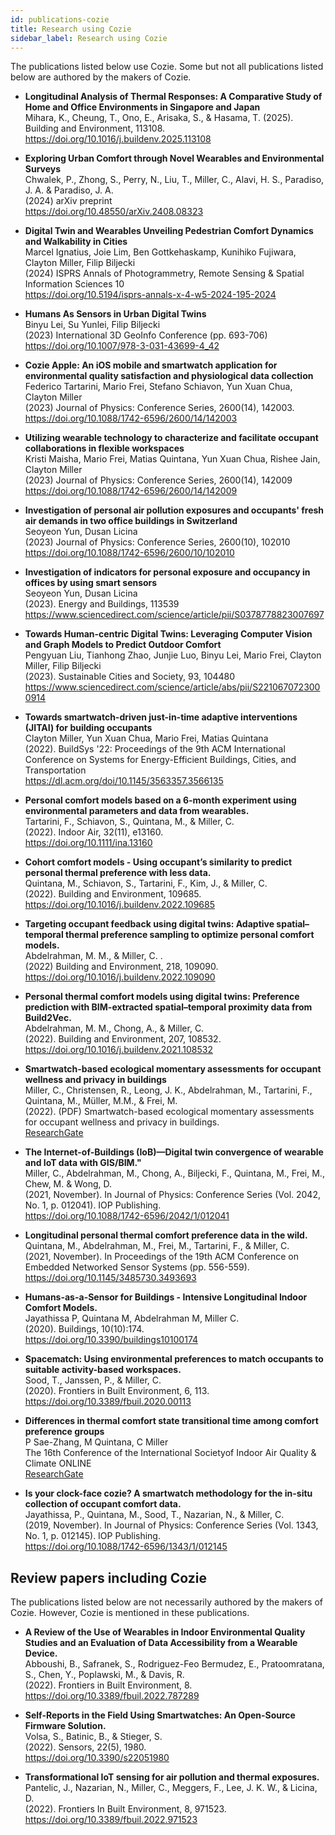 ```yaml
---
id: publications-cozie
title: Research using Cozie 
sidebar_label: Research using Cozie 
---
```


The publications listed below use Cozie. Some but not all publications listed below are authored by the makers of Cozie. 

  
<!-- Template: 
Retrieve data from Google Scholar APA Citation
  - **** <br/>
  <br/>
  <br/>
  <br/>
-->
  - **Longitudinal Analysis of Thermal Responses: A Comparative Study of Home and Office Environments in Singapore and Japan** <br/>
  Mihara, K., Cheung, T., Ono, E., Arisaka, S., & Hasama, T. (2025).<br/>
  Building and Environment, 113108.<br/>
  https://doi.org/10.1016/j.buildenv.2025.113108<br/> 
    
  - **Exploring Urban Comfort through Novel Wearables and Environmental Surveys** <br/>
  Chwalek, P., Zhong, S., Perry, N., Liu, T., Miller, C., Alavi, H. S., Paradiso, J. A. & Paradiso, J. A. <br/>
  (2024) arXiv preprint<br/>
  https://doi.org/10.48550/arXiv.2408.08323 <br/>

  - **Digital Twin and Wearables Unveiling Pedestrian Comfort Dynamics and Walkability in Cities** <br/>
  Marcel Ignatius, Joie Lim, Ben Gottkehaskamp, Kunihiko Fujiwara, Clayton Miller, Filip Biljecki <br/>
  (2024) ISPRS Annals of Photogrammetry, Remote Sensing & Spatial Information Sciences 10 <br/>
  https://doi.org/10.5194/isprs-annals-x-4-w5-2024-195-2024 <br/>
  
  - **Humans As Sensors in Urban Digital Twins** <br/>
  Binyu Lei, Su Yunlei, Filip Biljecki<br/>
  (2023) International 3D GeoInfo Conference (pp. 693-706)<br/>
  https://doi.org/10.1007/978-3-031-43699-4_42 <br/>

  - **Cozie Apple: An iOS mobile and smartwatch application for environmental quality satisfaction and physiological data collection** <br/>
  Federico Tartarini, Mario Frei, Stefano Schiavon, Yun Xuan Chua, Clayton Miller<br/>
  (2023) Journal of Physics: Conference Series, 2600(14), 142003. <br/>
  https://doi.org/10.1088/1742-6596/2600/14/142003 <br/>

  - **Utilizing wearable technology to characterize and facilitate occupant collaborations in flexible workspaces** <br/>
  Kristi Maisha, Mario Frei, Matias Quintana, Yun Xuan Chua, Rishee Jain, Clayton Miller<br/>
  (2023) Journal of Physics: Conference Series, 2600(14), 142009 <br/>
  https://doi.org/10.1088/1742-6596/2600/14/142009<br/>

  - **Investigation of personal air pollution exposures and occupants' fresh air demands in two office buildings in Switzerland** <br/>
  Seoyeon Yun, Dusan Licina<br/>
  (2023) Journal of Physics: Conference Series, 2600(10), 102010 <br/>
  https://doi.org/10.1088/1742-6596/2600/10/102010<br/>

  - **Investigation of indicators for personal exposure and occupancy in offices by using smart sensors** <br/>
  Seoyeon Yun, Dusan Licina <br/>
  (2023). Energy and Buildings, 113539<br/>
  https://www.sciencedirect.com/science/article/pii/S0378778823007697<br/>

  - **Towards Human-centric Digital Twins: Leveraging Computer Vision and Graph Models to Predict Outdoor Comfort** <br/>
  Pengyuan Liu, Tianhong Zhao, Junjie Luo, Binyu Lei, Mario Frei, Clayton Miller, Filip Biljecki<br/>
  (2023). Sustainable Cities and Society, 93, 104480<br/>
  https://www.sciencedirect.com/science/article/abs/pii/S2210670723000914<br/>

  - **Towards smartwatch-driven just-in-time adaptive interventions (JITAI) for building occupants** <br/>
  Clayton Miller, Yun Xuan Chua, Mario Frei, Matias Quintana <br/>
  (2022). BuildSys '22: Proceedings of the 9th ACM International Conference on Systems for Energy-Efficient Buildings, Cities, and Transportation<br/>
  https://dl.acm.org/doi/10.1145/3563357.3566135 <br/>

  - **Personal comfort models based on a 6‐month experiment using environmental parameters and data from wearables.** <br/> 
  Tartarini, F., Schiavon, S., Quintana, M., & Miller, C. <br/>
  (2022).  Indoor Air, 32(11), e13160. <br/>
  https://doi.org/10.1111/ina.13160 <br/>

  - **Cohort comfort models - Using occupant’s similarity to predict personal thermal preference with less data.**  <br/> 
  Quintana, M., Schiavon, S., Tartarini, F., Kim, J., & Miller, C. <br/> 
  (2022). Building and Environment, 109685.  <br/>
  https://doi.org/10.1016/j.buildenv.2022.109685

  - **Targeting occupant feedback using digital twins: Adaptive spatial–temporal thermal preference sampling to optimize personal comfort models.**<br/>
  Abdelrahman, M. M., & Miller, C. . <br/>
  (2022) Building and Environment, 218, 109090.  <br/>
  https://doi.org/10.1016/j.buildenv.2022.109090

  - **Personal thermal comfort models using digital twins: Preference prediction with BIM-extracted spatial–temporal proximity data from Build2Vec.** <br/>
  Abdelrahman, M. M., Chong, A., & Miller, C.  <br/>
  (2022).  Building and Environment, 207, 108532. <br/>
  https://doi.org/10.1016/j.buildenv.2021.108532

  - **Smartwatch-based ecological momentary assessments for occupant wellness and privacy in buildings**<br/>
  Miller, C., Christensen, R., Leong, J. K., Abdelrahman, M., Tartarini, F., Quintana, M., Müller, M.M., & Frei, M. <br/>
  (2022). (PDF) Smartwatch-based ecological momentary assessments for occupant wellness and privacy in buildings.  <br/>
  [ResearchGate](https://www.researchgate.net/profile/Clayton-Miller-4/publication/359889789_Smartwatch-based_ecological_momentary_assessments_for_occupant_wellness_and_privacy_in_buildings/links/6254e5c2d726197cfd508500/Smartwatch-based-ecological-momentary-assessments-for-occupant-wellness-and-privacy-in-buildings.pdf)

  - **The Internet-of-Buildings (IoB)—Digital twin convergence of wearable and IoT data with GIS/BIM."**<br/>
  Miller, C., Abdelrahman, M., Chong, A., Biljecki, F., Quintana, M., Frei, M., Chew, M. & Wong, D. <br/>
  (2021, November).  In Journal of Physics: Conference Series (Vol. 2042, No. 1, p. 012041). IOP Publishing. <br/>
  https://doi.org/10.1088/1742-6596/2042/1/012041

 - **Longitudinal personal thermal comfort preference data in the wild.** <br/> 
  Quintana, M., Abdelrahman, M., Frei, M., Tartarini, F., & Miller, C. <br/> 
  (2021, November). In Proceedings of the 19th ACM Conference on Embedded Networked Sensor Systems (pp. 556-559).  <br/>
  https://doi.org/10.1145/3485730.3493693

  - **Humans-as-a-Sensor for Buildings - Intensive Longitudinal Indoor Comfort Models.** <br/> 
  Jayathissa P, Quintana M, Abdelrahman M, Miller C. <br/>
  (2020). Buildings, 10(10):174.  <br/>
  https://doi.org/10.3390/buildings10100174

  - **Spacematch: Using environmental preferences to match occupants to suitable activity-based workspaces.** <br/> 
  Sood, T., Janssen, P., & Miller, C. <br/> 
  (2020).  Frontiers in Built Environment, 6, 113.  <br/>
  https://doi.org/10.3389/fbuil.2020.00113

  - **Differences in thermal comfort state transitional time among comfort preference groups**<br/>
  P Sae-Zhang, M Quintana, C Miller <br/>
  The 16th Conference of the International Societyof Indoor Air Quality & Climate ONLINE<br/>
  [ResearchGate](https://www.researchgate.net/publication/345806462_Differences_in_thermal_comfort_state_transitional_time_among_comfort_preference_groups)

  - **Is your clock-face cozie? A smartwatch methodology for the in-situ collection of occupant comfort data.** <br/>
  Jayathissa, P., Quintana, M., Sood, T., Nazarian, N., & Miller, C. <br/>
  (2019, November).  In Journal of Physics: Conference Series (Vol. 1343, No. 1, p. 012145). IOP Publishing.  <br/>
  https://doi.org/10.1088/1742-6596/1343/1/012145


<h2> Review papers including Cozie </h2>
The publications listed below are not necessarily authored by the makers of Cozie. However, Cozie is mentioned in these publications.

- **A Review of the Use of Wearables in Indoor Environmental Quality Studies and an Evaluation of Data Accessibility from a Wearable Device.** <br/>
Abboushi, B., Safranek, S., Rodriguez-Feo Bermudez, E., Pratoomratana, S., Chen, Y., Poplawski, M., & Davis, R.  <br/>
(2022).  Frontiers in Built Environment, 8. <br/>
https://doi.org/10.3389/fbuil.2022.787289

- **Self-Reports in the Field Using Smartwatches: An Open-Source Firmware Solution.** <br/>
Volsa, S., Batinic, B., & Stieger, S. <br/>
(2022).  Sensors, 22(5), 1980.<br/>
https://doi.org/10.3390/s22051980

- **Transformational IoT sensing for air pollution and thermal exposures.** <br/>
Pantelic, J., Nazarian, N., Miller, C., Meggers, F., Lee, J. K. W., & Licina, D. <br/>
(2022).  Frontiers In Built Environment, 8, 971523.<br/>
https://doi.org/10.3389/fbuil.2022.971523
